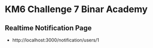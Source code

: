 # KM6 Challenge 7 Binar Academy

## Realtime Notification Page

- http://localhost:3000/notification/users/1

